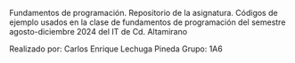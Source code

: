 Fundamentos de programación.
Repositorio de la asignatura.
Códigos de ejemplo usados en la clase de fundamentos de programación del semestre agosto-diciembre 2024 del IT de Cd. Altamirano

Realizado por:
Carlos Enrique Lechuga Pineda
Grupo: 1A6
